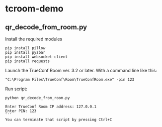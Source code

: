 # tcroom-demo

## qr_decode_from_room.py

Install the required modules

```
pip install pillow
pip install pyzbar
pip install websocket-client
pip install requests
```

Launch the TrueConf Room ver. 3.2 or later.
With a command line like this:

```
"C:\Program Files\TrueConf\Room\TrueConfRoom.exe" -pin 123
```

Run script:

```
python qr_decode_from_room.py 

Enter TrueConf Room IP address: 127.0.0.1                                                                                                                                                                            Enter PIN: 123                                                                                                                                                                                                       ```
You can terminate that script by pressing Ctrl+C
